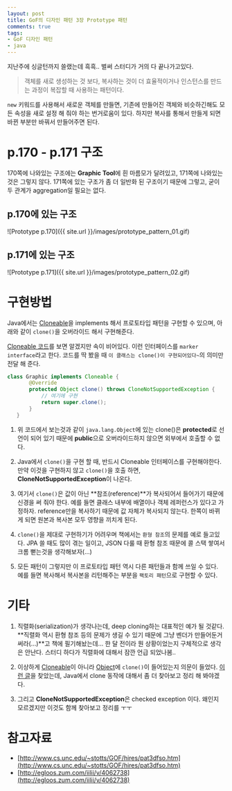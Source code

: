 ```yaml
---
layout: post
title: GoF의 디자인 패턴 3장 Prototype 패턴
comments: true
tags:
- GoF 디자인 패턴
- java
---
```


지난주에 싱글턴까지 쓸랬는데 흑흑.. 벌써 스터디가 거의 다 끝나가고있다.     

> 객체를 새로 생성하는 것 보다, 복사하는 것이 더 효율적이거나 인스턴스를 만드는 과정이 복잡할 때 사용하는 패턴이다.     

`new` 키워드를 사용해서 새로운 객체를 만들면, 기존에 만들어진 객체와 비슷하긴해도 모든 속성을 새로 설정 해 줘야 하는 번거로움이 있다. 하지만 복사를 통해서 만들게 되면 바뀐 부분만 바꿔서 만들어주면 된다.     

# p.170 - p.171 구조
170쪽에 나와있는 구조에는 **Graphic Tool**에 흰 마름모가 달려있고, 171쪽에 나와있는것은 그렇지 않다. 171쪽에 있는 구조가 좀 더 일반화 된 구조이기 때문에 그렇고, 굳이 두 관계가 aggregation일 필요는 없다.     

## p.170에 있는 구조 
![Prototype p.170]({{ site.url }}/images/prototype_pattern_01.gif)

## p.171에 있는 구조 
![Prototype p.171]({{ site.url }}/images/prototype_pattern_02.gif)

# 구현방법
Java에서는 [Cloneable](https://github.com/JetBrains/jdk8u_jdk/blob/master/src/share/classes/java/lang/Cloneable.java)을 implements 해서 프로토타입 패턴을 구현할 수 있으며, 아래와 같이 `clone()`을 오버라이드 해서 구현해준다.     

[Cloneable 코드](https://github.com/JetBrains/jdk8u_jdk/blob/master/src/share/classes/java/lang/Cloneable.java)를 보면 알겠지만 속이 비어있다. 이런 인터페이스를 `marker interface`라고 한다. 코드를 딱 봤을 때 `이 클래스는 clone()이 구현되어있다~`의 의미만 전달 해 준다.     

 ``` java
 class Graphic implements Cloneable {
        @Override
        protected Object clone() throws CloneNotSupportedException {
            // 여기에 구현
            return super.clone();
        }
    }
 ```

1. 위 코드에서 보는것과 같이 `java.lang.Object`에 있는 clone()은 **protected**로 선언이 되어 있기 때문에 **public**으로 오버라이드하지 않으면 외부에서 호출할 수 없다.      

2. Java에서 `clone()`을 구현 할 때, 반드시 Cloneable 인터페이스를 구현해야한다. 만약 이것을 구현하지 않고 `clone()`을 호출 하면, **CloneNotSupportedException**이 나온다.     

3. 여기서 `clone()`은 값이 아닌 **참조(reference)**가 복사되어서 들어가기 때문에 신경을 써 줘야 한다. 예를 들면 클래스 내부에 배열이나 객체 레퍼런스가 있다고 가정하자. reference만을 복사하기 때문에 값 자체가 복사되지 않는다. 한쪽이 바뀌게 되면 원본과 복사본 모두 영향을 끼치게 된다.     

4. `clone()`을 제대로 구현하기가 어려우며 책에서는 `환형 참조`의 문제를 예로 들고있다. JPA 쓸 때도 많이 겪는 일이고, JSON 다룰 때 환형 참조 때문에 콜 스택 쌓여서 크롬 뻗는것을 생각해보자(...)    

5. 모든 패턴이 그렇지만 이 프로토타입 패턴 역시 다른 패턴들과 함께 쓰일 수 있다. 예를 들면 복사해서 복사본을 리턴해주는 부분을 `팩토리 패턴`으로 구현할 수 있다.     

# 기타
1. 직렬화(serialization)가 생각나는데, deep cloning하는 대표적인 예가 될 것같다. **직렬화 역시 환형 참조 등의 문제가 생길 수 있기 때문에 그냥 벤더가 만들어둔거 써라(...)**고 책에 필기해놨는데... 한 달 전이라 뭔 상황이었는지 구체적으로 생각은 안난다. 스터디 하다가 직렬화에 대해서 잠깐 언급 되었나봄..     

2. 이상하게 [Cloneable](https://github.com/JetBrains/jdk8u_jdk/blob/master/src/share/classes/java/lang/Cloneable.java)이 아니라 [Object](https://github.com/JetBrains/jdk8u_jdk/blob/master/src/share/classes/java/lang/Object.java)에 `clone()`이 들어있는지 의문이 들었다. [이런 글](http://iilii.egloos.com/4022941)을 찾았는데, Java에서 clone 동작에 대해서 좀 더 찾아보고 정리 해 봐야겠다.     

3. 그리고 **CloneNotSupportedException**은 checked exception 이다. 왜인지 모르겠지만 이것도 함께 찾아보고 정리를 ㅜㅜ

# 참고자료
* [http://www.cs.unc.edu/~stotts/GOF/hires/pat3dfso.htm](http://www.cs.unc.edu/~stotts/GOF/hires/pat3dfso.htm)
* [http://egloos.zum.com/iilii/v/4062738](http://egloos.zum.com/iilii/v/4062738)
